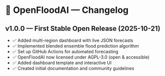 # 🌊 OpenFloodAI — Changelog

## v1.0.0 — First Stable Open Release (2025-10-21)

- ✅ Added multi-region dashboard with live JSON forecasts
- ✅ Implemented blended ensemble flood prediction algorithm
- ✅ Set up GitHub Actions for automated forecasting
- ✅ OpenFloodAI now licensed under AGPL-3.0 (open & accessible)
- ✅ Added dashboard template and interactive UI
- ✅ Created initial documentation and community guidelines
